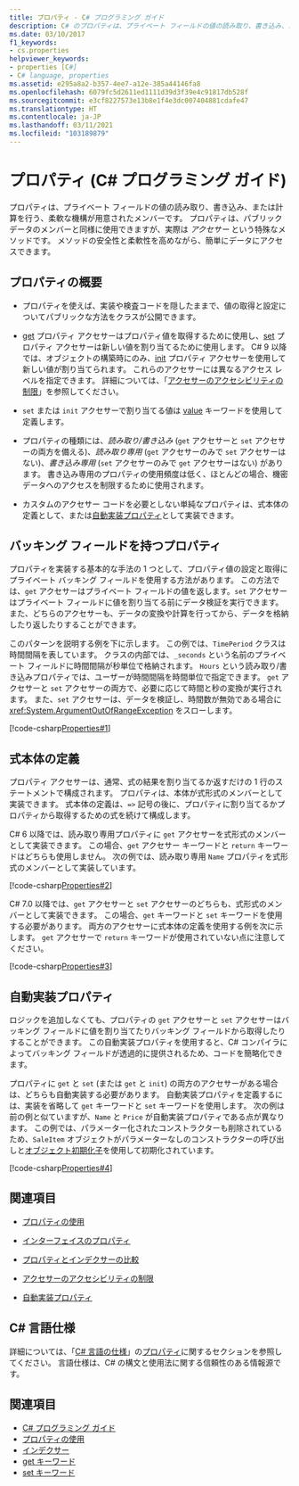```yaml
---
title: プロパティ - C# プログラミング ガイド
description: C# のプロパティは、プライベート フィールドの値の読み取り、書き込み、または計算を行うアクセサー メソッドを使用した、パブリック データのメンバーとしてのメンバーです。
ms.date: 03/10/2017
f1_keywords:
- cs.properties
helpviewer_keywords:
- properties [C#]
- C# language, properties
ms.assetid: e295a8a2-b357-4ee7-a12e-385a44146fa8
ms.openlocfilehash: 6079fc5d2611ed1111d39d3f39e4c91817db528f
ms.sourcegitcommit: e3cf8227573e13b8e1f4e3dc007404881cdafe47
ms.translationtype: HT
ms.contentlocale: ja-JP
ms.lasthandoff: 03/11/2021
ms.locfileid: "103189879"
---
```

# <a name="properties-c-programming-guide"></a>プロパティ (C# プログラミング ガイド)

プロパティは、プライベート フィールドの値の読み取り、書き込み、または計算を行う、柔軟な機構が用意されたメンバーです。 プロパティは、パブリック データのメンバーと同様に使用できますが、実際は *アクセサー* という特殊なメソッドです。 メソッドの安全性と柔軟性を高めながら、簡単にデータにアクセスできます。  

## <a name="properties-overview"></a>プロパティの概要  
  
- プロパティを使えば、実装や検査コードを隠したままで、値の取得と設定についてパブリックな方法をクラスが公開できます。  
  
- [get](../../language-reference/keywords/get.md) プロパティ アクセサーはプロパティ値を取得するために使用し、[set](../../language-reference/keywords/set.md) プロパティ アクセサーは新しい値を割り当てるために使用します。 C# 9 以降では、オブジェクトの構築時にのみ、[init](../../language-reference/keywords/init.md) プロパティ アクセサーを使用して新しい値が割り当てられます。 これらのアクセサーには異なるアクセス レベルを指定できます。 詳細については、「[アクセサーのアクセシビリティの制限](./restricting-accessor-accessibility.md)」を参照してください。  
  
- `set` または `init` アクセサーで割り当てる値は [value](../../language-reference/keywords/value.md) キーワードを使用して定義します。  
- プロパティの種類には、*読み取り/書き込み* (`get` アクセサーと `set` アクセサーの両方を備える)、*読み取り専用* (`get` アクセサーのみで `set` アクセサーはない)、*書き込み専用* (`set` アクセサーのみで `get` アクセサーはない) があります。 書き込み専用のプロパティの使用頻度は低く、ほとんどの場合、機密データへのアクセスを制限するために使用されます。

- カスタムのアクセサー コードを必要としない単純なプロパティは、式本体の定義として、または[自動実装プロパティ](./auto-implemented-properties.md)として実装できます。

## <a name="properties-with-backing-fields"></a>バッキング フィールドを持つプロパティ

プロパティを実装する基本的な手法の 1 つとして、プロパティ値の設定と取得にプライベート バッキング フィールドを使用する方法があります。 この方法では、`get` アクセサーはプライベート フィールドの値を返します。`set` アクセサーはプライベート フィールドに値を割り当てる前にデータ検証を実行できます。 また、どちらのアクセサーも、データの変換や計算を行ってから、データを格納したり返したりすることができます。

このパターンを説明する例を下に示します。 この例では、`TimePeriod` クラスは時間間隔を表しています。 クラスの内部では、`_seconds` という名前のプライベート フィールドに時間間隔が秒単位で格納されます。 `Hours` という読み取り/書き込みプロパティでは、ユーザーが時間間隔を時間単位で指定できます。 `get` アクセサーと `set` アクセサーの両方で、必要に応じて時間と秒の変換が実行されます。 また、`set` アクセサーは、データを検証し、時間数が無効である場合に <xref:System.ArgumentOutOfRangeException> をスローします。

 [!code-csharp[Properties#1](../../../../samples/snippets/csharp/programming-guide/classes-and-structs/properties-1.cs)]  
  
## <a name="expression-body-definitions"></a>式本体の定義  

 プロパティ アクセサーは、通常、式の結果を割り当てるか返すだけの 1 行のステートメントで構成されます。 プロパティは、本体が式形式のメンバーとして実装できます。 式本体の定義は、`=>` 記号の後に、プロパティに割り当てるかプロパティから取得するための式を続けて構成します。

 C# 6 以降では、読み取り専用プロパティに `get` アクセサーを式形式のメンバーとして実装できます。 この場合、`get` アクセサー キーワードと `return` キーワードはどちらも使用しません。 次の例では、読み取り専用 `Name` プロパティを式形式のメンバーとして実装しています。

 [!code-csharp[Properties#2](../../../../samples/snippets/csharp/programming-guide/classes-and-structs/properties-2.cs)]  

 C# 7.0 以降では、`get` アクセサーと `set` アクセサーのどちらも、式形式のメンバーとして実装できます。 この場合、`get` キーワードと `set` キーワードを使用する必要があります。 両方のアクセサーに式本体の定義を使用する例を次に示します。 `get` アクセサーで `return` キーワードが使用されていない点に注意してください。

  [!code-csharp[Properties#3](../../../../samples/snippets/csharp/programming-guide/classes-and-structs/properties-3.cs)]  

## <a name="auto-implemented-properties"></a>自動実装プロパティ

ロジックを追加しなくても、プロパティの `get` アクセサーと `set` アクセサーはバッキング フィールドに値を割り当てたりバッキング フィールドから取得したりすることができます。 この自動実装プロパティを使用すると、C# コンパイラによってバッキング フィールドが透過的に提供されるため、コードを簡略化できます。

プロパティに `get` と `set` (または `get` と `init`) の両方のアクセサーがある場合は、どちらも自動実装する必要があります。 自動実装プロパティを定義するには、実装を省略して `get` キーワードと `set` キーワードを使用します。 次の例は前の例と似ていますが、`Name` と `Price` が自動実装プロパティである点が異なります。 この例では、パラメーター化されたコンストラクターも削除されているため、`SaleItem` オブジェクトがパラメーターなしのコンストラクターの呼び出しと[オブジェクト初期化子](object-and-collection-initializers.md)を使用して初期化されています。

  [!code-csharp[Properties#4](../../../../samples/snippets/csharp/programming-guide/classes-and-structs/properties-4.cs)]  

## <a name="related-sections"></a>関連項目  
  
- [プロパティの使用](./using-properties.md)  
  
- [インターフェイスのプロパティ](./interface-properties.md)  
  
- [プロパティとインデクサーの比較](../indexers/comparison-between-properties-and-indexers.md)  
  
- [アクセサーのアクセシビリティの制限](./restricting-accessor-accessibility.md)  
  
- [自動実装プロパティ](./auto-implemented-properties.md)  
  
## <a name="c-language-specification"></a>C# 言語仕様  

詳細については、「[C# 言語の仕様](/dotnet/csharp/language-reference/language-specification/introduction)」の[プロパティ](~/_csharplang/spec/classes.md#properties)に関するセクションを参照してください。 言語仕様は、C# の構文と使用法に関する信頼性のある情報源です。
  
## <a name="see-also"></a>関連項目

- [C# プログラミング ガイド](../index.md)
- [プロパティの使用](./using-properties.md)
- [インデクサー](../indexers/index.md)
- [get キーワード](../../language-reference/keywords/get.md)
- [set キーワード](../../language-reference/keywords/set.md)
